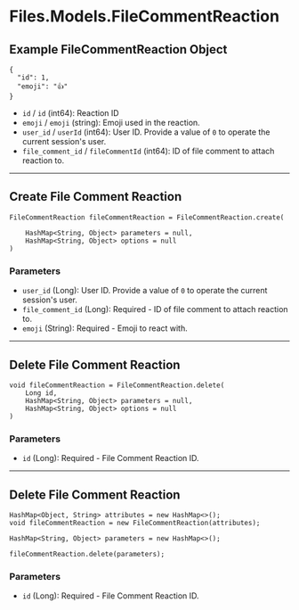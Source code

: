 # Files.Models.FileCommentReaction

## Example FileCommentReaction Object

```
{
  "id": 1,
  "emoji": "👍"
}
```

* `id` / `id`  (int64): Reaction ID
* `emoji` / `emoji`  (string): Emoji used in the reaction.
* `user_id` / `userId`  (int64): User ID.  Provide a value of `0` to operate the current session's user.
* `file_comment_id` / `fileCommentId`  (int64): ID of file comment to attach reaction to.


---

## Create File Comment Reaction

```
FileCommentReaction fileCommentReaction = FileCommentReaction.create(
    
    HashMap<String, Object> parameters = null,
    HashMap<String, Object> options = null
)
```

### Parameters

* `user_id` (Long): User ID.  Provide a value of `0` to operate the current session's user.
* `file_comment_id` (Long): Required - ID of file comment to attach reaction to.
* `emoji` (String): Required - Emoji to react with.


---

## Delete File Comment Reaction

```
void fileCommentReaction = FileCommentReaction.delete(
    Long id, 
    HashMap<String, Object> parameters = null,
    HashMap<String, Object> options = null
)
```

### Parameters

* `id` (Long): Required - File Comment Reaction ID.


---

## Delete File Comment Reaction

```
HashMap<Object, String> attributes = new HashMap<>();
void fileCommentReaction = new FileCommentReaction(attributes);

HashMap<String, Object> parameters = new HashMap<>();

fileCommentReaction.delete(parameters);
```

### Parameters

* `id` (Long): Required - File Comment Reaction ID.
